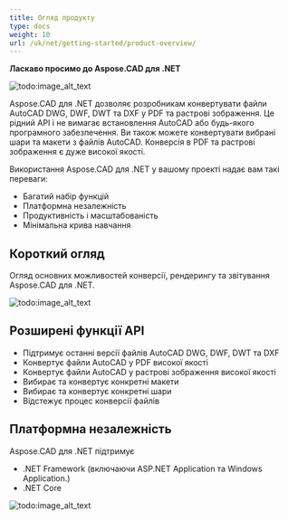 ```yaml
---
title: Огляд продукту
type: docs
weight: 10
url: /uk/net/getting-started/product-overview/
---
```


**Ласкаво просимо до Aspose.CAD для .NET**

![todo:image_alt_text](/cad/_assets/home_1.png)

Aspose.CAD для .NET дозволяє розробникам конвертувати файли AutoCAD DWG, DWF, DWT та DXF у PDF та растрові зображення. Це рідний API і не вимагає встановлення AutoCAD або будь-якого програмного забезпечення. Ви також можете конвертувати вибрані шари та макети з файлів AutoCAD. Конверсія в PDF та растрові зображення є дуже високої якості.

Використання Aspose.CAD для .NET у вашому проекті надає вам такі переваги:

- Багатий набір функцій
- Платформна незалежність
- Продуктивність і масштабованість
- Мінімальна крива навчання




## **Короткий огляд**
Огляд основних можливостей конверсії, рендерингу та звітування Aspose.CAD для .NET.

![todo:image_alt_text](/cad/_assets/net/product-overview_2.png)
## **Розширені функції API**
- Підтримує останні версії файлів AutoCAD DWG, DWF, DWT та DXF
- Конвертує файли AutoCAD у PDF високої якості
- Конвертує файли AutoCAD у растрові зображення високої якості
- Вибирає та конвертує конкретні макети
- Вибирає та конвертує конкретні шари
- Відстежує процес конверсії файлів
## **Платформна незалежність**
Aspose.CAD для .NET підтримує

- .NET Framework (включаючи ASP.NET Application та Windows Application.)
- .NET Core

![todo:image_alt_text](/cad/_assets/net/product-overview_3.png)
